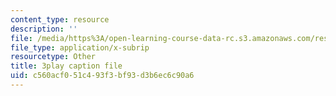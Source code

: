 ```yaml
---
content_type: resource
description: ''
file: /media/https%3A/open-learning-course-data-rc.s3.amazonaws.com/res-18-009-learn-differential-equations-up-close-with-gilbert-strang-and-cleve-moler-fall-2015/c560acf051c493f3bf93d3b6ec6c90a6_RwBCrVB98s8.srt
file_type: application/x-subrip
resourcetype: Other
title: 3play caption file
uid: c560acf0-51c4-93f3-bf93-d3b6ec6c90a6
---
```

